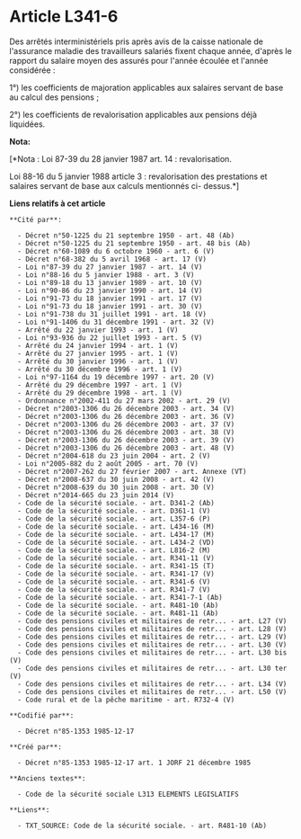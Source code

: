# Article L341-6

Des arrêtés interministériels pris après avis de la caisse nationale de l'assurance maladie des travailleurs salariés fixent
chaque année, d'après le rapport du salaire moyen des assurés pour l'année écoulée et l'année considérée : 

1°) les coefficients de majoration applicables aux salaires servant de base au calcul des pensions ; 

2°) les coefficients de revalorisation applicables aux pensions déjà liquidées.

**Nota:**

[*Nota : Loi 87-39 du 28 janvier 1987 art. 14 : revalorisation.

Loi 88-16 du 5 janvier 1988 article 3 : revalorisation des prestations et salaires servant de base aux calculs mentionnés ci-
dessus.*]

**Liens relatifs à cet article**

	**Cité par**:

	  - Décret n°50-1225 du 21 septembre 1950 - art. 48 (Ab)
	  - Décret n°50-1225 du 21 septembre 1950 - art. 48 bis (Ab)
	  - Décret n°60-1089 du 6 octobre 1960 - art. 6 (V)
	  - Décret n°68-382 du 5 avril 1968 - art. 17 (V)
	  - Loi n°87-39 du 27 janvier 1987 - art. 14 (V)
	  - Loi n°88-16 du 5 janvier 1988 - art. 3 (V)
	  - Loi n°89-18 du 13 janvier 1989 - art. 10 (V)
	  - Loi n°90-86 du 23 janvier 1990 - art. 14 (V)
	  - Loi n°91-73 du 18 janvier 1991 - art. 17 (V)
	  - Loi n°91-73 du 18 janvier 1991 - art. 30 (V)
	  - Loi n°91-738 du 31 juillet 1991 - art. 18 (V)
	  - Loi n°91-1406 du 31 décembre 1991 - art. 32 (V)
	  - Arrêté du 22 janvier 1993 - art. 1 (V)
	  - Loi n°93-936 du 22 juillet 1993 - art. 5 (V)
	  - Arrêté du 24 janvier 1994 - art. 1 (V)
	  - Arrêté du 27 janvier 1995 - art. 1 (V)
	  - Arrêté du 30 janvier 1996 - art. 1 (V)
	  - Arrêté du 30 décembre 1996 - art. 1 (V)
	  - Loi n°97-1164 du 19 décembre 1997 - art. 20 (V)
	  - Arrêté du 29 décembre 1997 - art. 1 (V)
	  - Arrêté du 29 décembre 1998 - art. 1 (V)
	  - Ordonnance n°2002-411 du 27 mars 2002 - art. 29 (V)
	  - Décret n°2003-1306 du 26 décembre 2003 - art. 34 (V)
	  - Décret n°2003-1306 du 26 décembre 2003 - art. 36 (V)
	  - Décret n°2003-1306 du 26 décembre 2003 - art. 37 (V)
	  - Décret n°2003-1306 du 26 décembre 2003 - art. 38 (V)
	  - Décret n°2003-1306 du 26 décembre 2003 - art. 39 (V)
	  - Décret n°2003-1306 du 26 décembre 2003 - art. 48 (V)
	  - Décret n°2004-618 du 23 juin 2004 - art. 2 (V)
	  - Loi n°2005-882 du 2 août 2005 - art. 70 (V)
	  - Décret n°2007-262 du 27 février 2007 - art. Annexe (VT)
	  - Décret n°2008-637 du 30 juin 2008 - art. 42 (V)
	  - Décret n°2008-639 du 30 juin 2008 - art. 30 (V)
	  - Décret n°2014-665 du 23 juin 2014 (V)
	  - Code de la sécurité sociale. - art. D341-2 (Ab)
	  - Code de la sécurité sociale. - art. D361-1 (V)
	  - Code de la sécurité sociale. - art. L357-6 (P)
	  - Code de la sécurité sociale. - art. L434-16 (M)
	  - Code de la sécurité sociale. - art. L434-17 (M)
	  - Code de la sécurité sociale. - art. L434-2 (VD)
	  - Code de la sécurité sociale. - art. L816-2 (M)
	  - Code de la sécurité sociale. - art. R341-11 (V)
	  - Code de la sécurité sociale. - art. R341-15 (T)
	  - Code de la sécurité sociale. - art. R341-17 (V)
	  - Code de la sécurité sociale. - art. R341-6 (V)
	  - Code de la sécurité sociale. - art. R341-7 (V)
	  - Code de la sécurité sociale. - art. R341-7-1 (Ab)
	  - Code de la sécurité sociale. - art. R481-10 (Ab)
	  - Code de la sécurité sociale. - art. R481-11 (Ab)
	  - Code des pensions civiles et militaires de retr... - art. L27 (V)
	  - Code des pensions civiles et militaires de retr... - art. L28 (V)
	  - Code des pensions civiles et militaires de retr... - art. L29 (V)
	  - Code des pensions civiles et militaires de retr... - art. L30 (V)
	  - Code des pensions civiles et militaires de retr... - art. L30 bis (V)
	  - Code des pensions civiles et militaires de retr... - art. L30 ter (V)
	  - Code des pensions civiles et militaires de retr... - art. L34 (V)
	  - Code des pensions civiles et militaires de retr... - art. L50 (V)
	  - Code rural et de la pêche maritime - art. R732-4 (V)

	**Codifié par**:

	  - Décret n°85-1353 1985-12-17

	**Créé par**:

	  - Décret n°85-1353 1985-12-17 art. 1 JORF 21 décembre 1985

	**Anciens textes**:

	  - Code de la sécurité sociale L313 ELEMENTS LEGISLATIFS

	**Liens**:

	  - TXT_SOURCE: Code de la sécurité sociale. - art. R481-10 (Ab)
